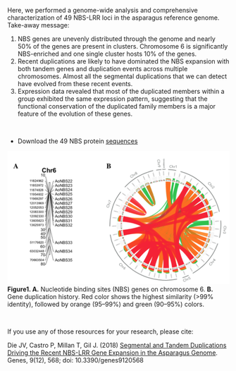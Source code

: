Here, we performed a genome-wide analysis and comprehensive characterization of 49 NBS-LRR loci in the asparagus reference 
genome. Take-away message:  
  1. NBS genes are unevenly distributed through the genome and nearly 50% of the genes are present in clusters. Chromosome 6 
  is significantly NBS-enriched and one single cluster hosts 10% of the genes.
  2. Recent duplications are likely to have dominated the NBS expansion with both tandem genes and duplication events across 
  multiple chromosomes. Almost all the segmental duplications that we can detect have evolved from these recent events.
  3. Expression data revealed that most of the duplicated members within a group exhibited the same expression pattern, 
  suggesting that the functional conservation of the duplicated family members is a major feature of the evolution of these 
  genes.

<br>

 * Download the 49 NBS protein [sequences](nbs/protein.fasta)    
 

  
  ![](nbs/fig1.png)
  **Figure1. A.** Nucleotide binding sites (NBS) genes on chromosome 6. **B.** Gene duplication history. Red color shows the highest similarity (>99% identity), followed by orange (95–99%) and green (90–95%) colors.

<br>
  
If you use any of those resources for your research, please cite: 

Die JV, Castro P, Millan T, Gil J. (2018) [Segmental and Tandem Duplications Driving the Recent NBS-LRR Gene Expansion in the Asparagus Genome](https://www.mdpi.com/2073-4425/9/12/568). Genes, 9(12), 568; doi: 10.3390/genes9120568
